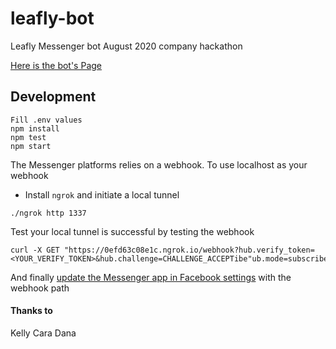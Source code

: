 # leafly-bot

Leafly Messenger bot August 2020 company hackathon

[Here is the bot's Page](https://www.facebook.com/Leaflyhackathonbot-105918007903744)

## Development

```
Fill .env values
npm install
npm test
npm start
```

The Messenger platforms relies on a webhook. To use localhost as your webhook

- Install `ngrok` and initiate a local tunnel

```
./ngrok http 1337
```

Test your local tunnel is successful by testing the webhook

```
curl -X GET "https://0efd63c08e1c.ngrok.io/webhook?hub.verify_token=<YOUR_VERIFY_TOKEN>&hub.challenge=CHALLENGE_ACCEPTibe"ub.mode=subscribe"
```

And finally [update the Messenger app in Facebook settings](https://developers.facebook.com/apps/359612735032348/messenger/settings/) with the webhook path

#### Thanks to

Kelly
Cara
Dana
